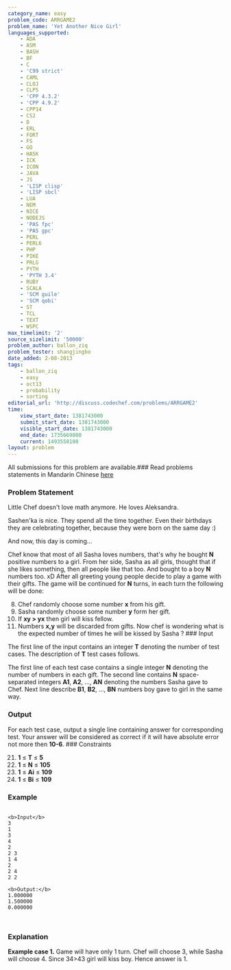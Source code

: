 ```yaml
---
category_name: easy
problem_code: ARRGAME2
problem_name: 'Yet Another Nice Girl'
languages_supported:
    - ADA
    - ASM
    - BASH
    - BF
    - C
    - 'C99 strict'
    - CAML
    - CLOJ
    - CLPS
    - 'CPP 4.3.2'
    - 'CPP 4.9.2'
    - CPP14
    - CS2
    - D
    - ERL
    - FORT
    - FS
    - GO
    - HASK
    - ICK
    - ICON
    - JAVA
    - JS
    - 'LISP clisp'
    - 'LISP sbcl'
    - LUA
    - NEM
    - NICE
    - NODEJS
    - 'PAS fpc'
    - 'PAS gpc'
    - PERL
    - PERL6
    - PHP
    - PIKE
    - PRLG
    - PYTH
    - 'PYTH 3.4'
    - RUBY
    - SCALA
    - 'SCM guile'
    - 'SCM qobi'
    - ST
    - TCL
    - TEXT
    - WSPC
max_timelimit: '2'
source_sizelimit: '50000'
problem_author: ballon_ziq
problem_tester: shangjingbo
date_added: 2-08-2013
tags:
    - ballon_ziq
    - easy
    - oct13
    - probability
    - sorting
editorial_url: 'http://discuss.codechef.com/problems/ARRGAME2'
time:
    view_start_date: 1381743000
    submit_start_date: 1381743000
    visible_start_date: 1381743000
    end_date: 1735669800
    current: 1493558108
layout: problem
---
```

All submissions for this problem are available.###  Read problems statements in Mandarin Chinese [here](http://www.codechef.com/download/translated/OCT13/mandarin/ARRGAME2.pdf)

### Problem Statement

Little Chef doesn't love math anymore. He loves Aleksandra.

 Sashen'ka is nice. They spend all the time together. Even their birthdays they are celebrating together, because they were born on the same day :)

And now, this day is coming...

Chef know that most of all Sasha loves numbers, that's why he bought **N** positive numbers to a girl. From her side, Sasha as all girls, thought that if she likes something, then all people like that too. And bought to a boy **N** numbers too. xD After all greeting young people decide to play a game with their gifts. The game will be continued for **N** turns, in each turn the following will be done:

8. Chef randomly choose some number **x** from his gift.
9. Sasha randomly choose some number **y** form her gift.
10. If **xy > yx** then girl will kiss fellow.
11. Numbers **x,y** will be discarded from gifts.
Now chef is wondering what is the expected number of times he will be kissed by Sasha ? ### Input

The first line of the input contains an integer **T** denoting the number of test cases. The description of **T** test cases follows.

The first line of each test case contains a single integer **N** denoting the number of numbers in each gift. The second line contains **N** space-separated integers **A1**, **A2**, ..., **AN** denoting the numbers Sasha gave to Chef. Next line describe **B1**, **B2**, ..., **BN** numbers boy gave to girl in the same way.

### Output

For each test case, output a single line containing answer for corresponding test. Your answer will be considered as correct if it will have absolute error not more then **10-6**. ### Constraints

21. **1** ≤ **T** ≤ **5**
22. **1** ≤ **N** ≤ **105**
23. **1** ≤ **Ai** ≤ **109**
24. **1** ≤ **Bi** ≤ **109**
### Example

```

<b>Input</b>
3
1
3
4
2
2 3
1 4
2
2 4
2 2

<b>Output:</b>
1.000000
1.500000
0.000000



```
### Explanation

**Example case 1.** Game will have only 1 turn. Chef will choose 3, while Sasha will choose 4. Since 34>43 girl will kiss boy. Hence answer is 1.